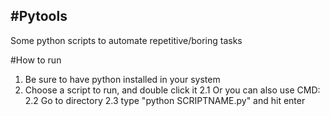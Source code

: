 #Pytools
----------------------
Some python scripts to automate repetitive/boring tasks

#How to run
1. Be sure to have python installed in your system
2. Choose a script to run, and double click it
  2.1 Or you can also use CMD:
  2.2 Go to directory
  2.3 type "python SCRIPTNAME.py" and hit enter
